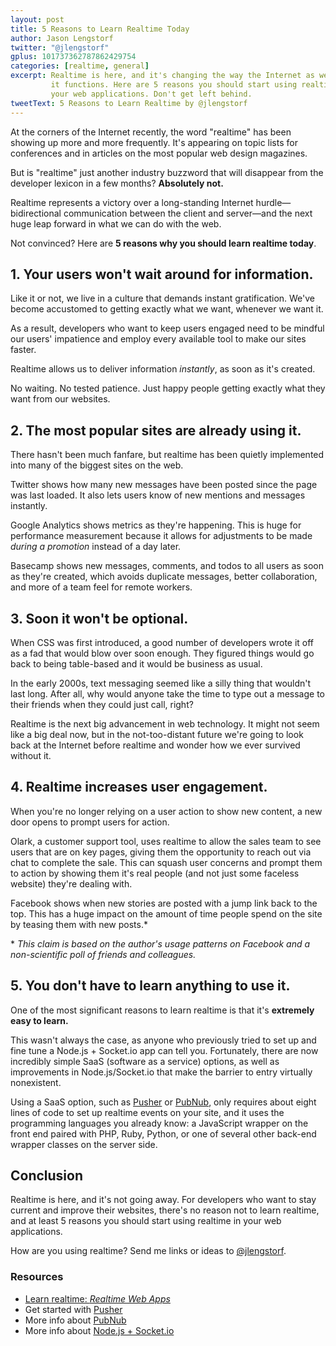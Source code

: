 ```yaml
---
layout: post
title: 5 Reasons to Learn Realtime Today
author: Jason Lengstorf
twitter: "@jlengstorf"
gplus: 101737362787862429754
categories: [realtime, general]
excerpt: Realtime is here, and it's changing the way the Internet as we know 
         it functions. Here are 5 reasons you should start using realtime in 
         your web applications. Don't get left behind.
tweetText: 5 Reasons to Learn Realtime by @jlengstorf
---
```


At the corners of the Internet recently, the word "realtime" has been showing up more and more frequently. It's appearing on topic lists for conferences and in articles on the most popular web design magazines. 

But is "realtime" just another industry buzzword that will disappear from the developer lexicon in a few months? **Absolutely not.**

Realtime represents a victory over a long-standing Internet hurdle—bidirectional communication between the client and server—and the next huge leap forward in what we can do with the web. 

Not convinced? Here are **5 reasons why you should learn realtime today**.

## 1. Your users won't wait around for information. 

Like it or not, we live in a culture that demands instant gratification. We've become accustomed to getting exactly what we want, whenever we want it. 

As a result, developers who want to keep users engaged need to be mindful our users' impatience and employ every available tool to make our sites faster. 

Realtime allows us to deliver information *instantly*, as soon as it's created. 

No waiting. No tested patience. Just happy people getting exactly what they want from our websites. 

## 2. The most popular sites are already using it. 

There hasn't been much fanfare, but realtime has been quietly implemented into many of the biggest sites on the web. 

Twitter shows how many new messages have been posted since the page was last loaded. It also lets users know of new mentions and messages instantly. 

Google Analytics shows metrics as they're happening. This is huge for performance measurement because it allows for adjustments to be made _during a promotion_ instead of a day later. 

Basecamp shows new messages, comments, and todos to all users as soon as they're created, which avoids duplicate messages, better collaboration, and more of a team feel for remote workers. 

## 3. Soon it won't be optional. 

When CSS was first introduced, a good number of developers wrote it off as a fad that would blow over soon enough. They figured things would go back to being table-based and it would be business as usual. 

In the early 2000s, text messaging seemed like a silly thing that wouldn't last long. After all, why would anyone take the time to type out a message to their friends when they could just call, right?

Realtime is the next big advancement in web technology. It might not seem like a big deal now, but in the not-too-distant future we're going to look back at the Internet before realtime and wonder how we ever survived without it. 

## 4. Realtime increases user engagement. 

When you're no longer relying on a user action to show new content, a new door opens to prompt users for action. 

Olark, a customer support tool, uses realtime to allow the sales team to see users that are on key pages, giving them the opportunity to reach out via chat to complete the sale. This can squash user concerns and prompt them to action by showing them it's real people (and not just some faceless website) they're dealing with. 

Facebook shows when new stories are posted with a jump link back to the top. This has a huge impact on the amount of time people spend on the site by teasing them with new posts.\*

\* _This claim is based on the author's usage patterns on Facebook and a non-scientific poll of friends and colleagues._

## 5. You don't have to learn anything to use it.

One of the most significant reasons to learn realtime is that it's **extremely easy to learn.**

This wasn't always the case, as anyone who previously tried to set up and fine tune a Node.js + Socket.io app can tell you. Fortunately, there are now incredibly simple SaaS (software as a service) options, as well as improvements in Node.js/Socket.io that make the barrier to entry virtually nonexistent. 

Using a SaaS option, such as [Pusher][pusher] or [PubNub][pubnub], only requires about eight lines of code to set up realtime events on your site, and it uses the programming languages you already know: a JavaScript wrapper on the front end paired with PHP, Ruby, Python, or one of several other back-end wrapper classes on the server side.

## Conclusion

Realtime is here, and it's not going away. For developers who want to stay current and improve their websites, there's no reason not to learn realtime, and at least 5 reasons you should start using realtime in your web applications. 

How are you using realtime? Send me links or ideas to [@jlengstorf][twitter]. 

### Resources

* [Learn realtime: _Realtime Web Apps_][book]
* Get started with [Pusher][pusher]
* More info about [PubNub][pubnub]
* More info about [Node.js + Socket.io][node]

[pusher]: https://pusher.com
[pubnub]: http://pubnub.com
[twitter]: https://twitter.com/jlengstorf
[book]: http://amzn.to/15RKxF3
[node]: http://howtonode.org/websockets-socketio